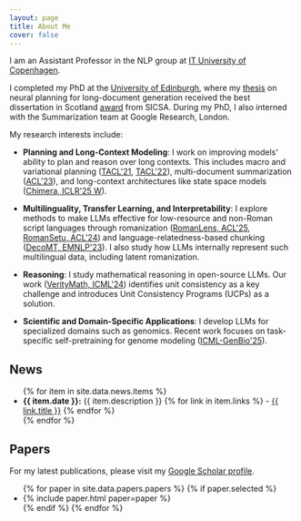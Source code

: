 ```yaml
---
layout: page
title: About Me
cover: false
---
```


I am an Assistant Professor in the NLP group at [IT University of Copenhagen](https://en.itu.dk/).

I completed my PhD at the [University of Edinburgh](https://www.ed.ac.uk/), where my [thesis](https://ratishsp.github.io/assets/pdf/inf_phd_thesis.pdf) on neural planning for long-document generation received the best dissertation in Scotland [award](https://www.sicsa.ac.uk/news/sicsa-conference-2022/) from SICSA. During my PhD, I also interned with the Summarization team at Google Research, London.

My research interests include:

- **Planning and Long-Context Modeling**: I work on improving models' ability to plan and reason over long contexts. This includes macro and variational planning ([TACL'21](https://doi.org/10.1162/tacl_a_00381), [TACL'22](https://doi.org/10.1162/tacl_a_00484)), multi-document summarization ([ACL'23](https://aclanthology.org/2023.acl-short.13)), and long-context architectures like state space models ([Chimera, ICLR'25 W](https://openreview.net/forum?id=uneMbnwmW8)).

- **Multilinguality, Transfer Learning, and Interpretability**: I explore methods to make LLMs effective for low-resource and non-Roman script languages through romanization ([RomanLens, ACL'25](https://arxiv.org/abs/2502.07424), [RomanSetu, ACL'24](https://aclanthology.org/2024.acl-long.833/)) and language-relatedness-based chunking ([DecoMT, EMNLP'23](https://aclanthology.org/2023.emnlp-main.279/)). I also study how LLMs internally represent such multilingual data, including latent romanization.

- **Reasoning**: I study mathematical reasoning in open-source LLMs. Our work ([VerityMath, ICML'24](https://arxiv.org/abs/2311.07172)) identifies unit consistency as a key challenge and introduces Unit Consistency Programs (UCPs) as a solution.

- **Scientific and Domain-Specific Applications**: I develop LLMs for specialized domains such as genomics. Recent work focuses on task-specific self-pretraining for genome modeling ([ICML-GenBio'25](https://arxiv.org/abs/2506.17766)).

## News

<ul>
{% for item in site.data.news.items %}
  <li>
    <strong>{{ item.date }}:</strong> {{ item.description }}
    {% for link in item.links %}
      - <a href="{{ link.url }}">{{ link.title }}</a>
    {% endfor %}
  </li>
{% endfor %}
</ul>

## Papers

For my latest publications, please visit my [Google Scholar profile](https://scholar.google.co.in/citations?hl=en&user=FrB_UMIAAAAJ&view_op=list_works&sortby=pubdate).

<ul>
{% for paper in site.data.papers.papers %}
  {% if paper.selected %}
  <li>
  {% include paper.html paper=paper %}
  </li>
  {% endif %}
{% endfor %}
</ul>
